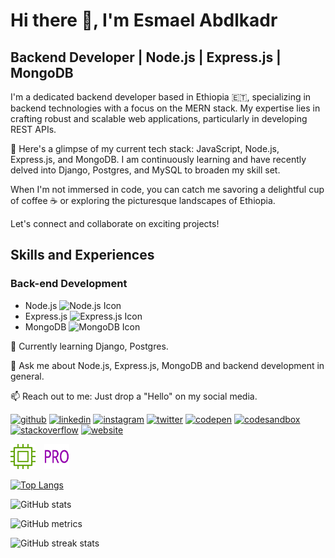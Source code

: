 
# Hi there 👋, I'm Esmael Abdlkadr
## Backend Developer | Node.js | Express.js | MongoDB
I'm a dedicated backend developer based in Ethiopia 🇪🇹, specializing in backend technologies with a focus on the MERN stack. My expertise lies in crafting robust and scalable web applications, particularly in developing REST APIs.

🚀 Here's a glimpse of my current tech stack: JavaScript, Node.js, Express.js, and MongoDB. I am continuously learning and have recently delved into Django, Postgres, and MySQL to broaden my skill set.

When I'm not immersed in code, you can catch me savoring a delightful cup of coffee ☕ or exploring the picturesque landscapes of Ethiopia.

Let's connect and collaborate on exciting projects!
## Skills and Experiences
### Back-end Development
- Node.js ![Node.js Icon](https://img.icons8.com/color/24/000000/nodejs.png)
- Express.js ![Express.js Icon](https://img.icons8.com/color/24/000000/express.png)
- MongoDB ![MongoDB Icon](https://img.icons8.com/color/24/000000/mongodb.png)



🌱 Currently learning Django, Postgres.

💬 Ask me about Node.js, Express.js, MongoDB and backend development in general.

📫 Reach out to me: Just drop a "Hello" on my social media.


[<img src='https://cdn.jsdelivr.net/npm/simple-icons@3.0.1/icons/github.svg' alt='github' height='40'>](https://github.com/smithCoders)  [<img src='https://cdn.jsdelivr.net/npm/simple-icons@3.0.1/icons/linkedin.svg' alt='linkedin' height='40'>](https://www.linkedin.com/in/esmaelabdlkadr/)  [<img src='https://cdn.jsdelivr.net/npm/simple-icons@3.0.1/icons/instagram.svg' alt='instagram' height='40'>](https://www.instagram.com/esm__ael/)  [<img src='https://cdn.jsdelivr.net/npm/simple-icons@3.0.1/icons/twitter.svg' alt='twitter' height='40'>](https://twitter.com/smithcodder)  [<img src='https://cdn.jsdelivr.net/npm/simple-icons@3.0.1/icons/codepen.svg' alt='codepen' height='40'>](https://codepen.io/smithcodder)  [<img src='https://cdn.jsdelivr.net/npm/simple-icons@3.0.1/icons/codesandbox.svg' alt='codesandbox' height='40'>](https://codesandbox.io/u/smithcodder)  [<img src='https://cdn.jsdelivr.net/npm/simple-icons@3.0.1/icons/stackoverflow.svg' alt='stackoverflow' height='40'>](https://stackoverflow.com/users/21276709/smith-coder)  [<img src='https://cdn.jsdelivr.net/npm/simple-icons@3.0.1/icons/icloud.svg' alt='website' height='40'>](https://esmael-abdlkadr.vercel.app/)  

<a href='https://docs.github.com/en/developers'><img src='https://raw.githubusercontent.com/acervenky/animated-github-badges/master/assets/devbadge.gif' width='40' height='40'></a> <a href='https://github.com/pricing'><img src='https://raw.githubusercontent.com/acervenky/animated-github-badges/master/assets/pro.gif' width='40' height='40'></a> 

[![Top Langs](https://github-readme-stats.vercel.app/api/top-langs/?username=smithCoders)](https://github.com/anuraghazra/github-readme-stats)

![GitHub stats](https://github-readme-stats.vercel.app/api?username=smithCoders&show_icons=true&count_private=true)  

![GitHub metrics](https://metrics.lecoq.io/smithCoders)  

![GitHub streak stats](https://streak-stats.demolab.com/?user=smithCoders)  

